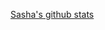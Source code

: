 [Sasha's github stats](https://github-readme-stats.vercel.app/api?username=Nyaanity&count_private=true&show_icons=true&include_all_commits=true&hide_border=true&count_private=true&theme=radical&bg_color=00000000)

